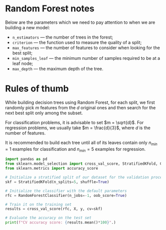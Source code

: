 # Random Forest notes

Below are the parameters which we need to pay attention to when we are building a new model:

- `n_estimators` — the number of trees in the forest;
- `criterion` — the function used to measure the quality of a split;
- `max_features` — the number of features to consider when looking for the best split;
- `min_samples_leaf` — the minimum number of samples required to be at a leaf node;
- `max_depth` — the maximum depth of the tree.

# Rules of thumb

While building decision trees using Random Forest, for each split, we first randomly pick $m$ features from the $d$ original ones and then search for the next best split only among the subset.

For classification problems, it is advisable to set $m = \sqrt{d}$. For regression problems, we usually take $m = \frac{d}{3}$, where $d$ is the number of features.

It is recommended to build each tree until all of its leaves contain only $n_{min}=1$ examples for classification and $n_{min}=5$ examples for regression.


```python
import pandas as pd
from sklearn.model_selection import cross_val_score, StratifiedKFold, GridSearchCV
from sklearn.metrics import accuracy_score

# Initialize a stratified split of our dataset for the validation process
skf = StratifiedKFold(n_splits=5, shuffle=True)

# Initialize the classifier with the default parameters
rfc = RandomForestClassifier(n_jobs=-1, oob_score=True)

# Train it on the training set
results = cross_val_score(rfc, X, y, cv=skf)

# Evaluate the accuracy on the test set
print(f"CV accuracy score: {results.mean()*100}".)
```
